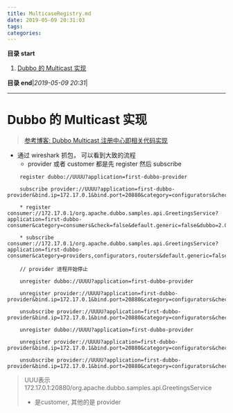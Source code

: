 ```yaml
---
title: MulticaseRegistry.md
date: 2019-05-09 20:31:03
tags: 
categories: 
---
```


**目录 start**
 
1. [Dubbo 的 Multicast 实现](#dubbo-的-multicast-实现)

**目录 end**|_2019-05-09 20:31_|
****************************************
# Dubbo 的 Multicast 实现
> [参考博客: Dubbo Multicast 注册中心即相关代码实现](http://www.cnblogs.com/ghj1976/p/5328376.html)  

- 通过 wireshark 抓包， 可以看到大致的流程
    - provider 或者 customer 都是先 register 然后 subscribe

```
    register dubbo://UUUU?application=first-dubbo-provider

    subscribe provider://UUUU?application=first-dubbo-provider&bind.ip=172.17.0.1&bind.port=20880&category=configurators&check=false

    * register consumer://172.17.0.1/org.apache.dubbo.samples.api.GreetingsService?application=first-dubbo-consumer&category=consumers&check=false&default.generic=false&dubbo=2.0.2&generic=false&interface=org.apache.dubbo.samples.api.GreetingsService&methods=sayHi&pid=27381&release=2.7.0&side=consumer&timestamp=1557386946272

    * subscribe consumer://172.17.0.1/org.apache.dubbo.samples.api.GreetingsService?application=first-dubbo-consumer&category=providers,configurators,routers&default.generic=false&dubbo=2.0.2&generic=false&interface=org.apache.dubbo.samples.api.GreetingsService&methods=sayHi&pid=27381&release=2.7.0&side=consumer&timestamp=1557386946272

    // provider 进程开始停止

    unregister dubbo://UUUU?application=first-dubbo-provider

    unregister provider://UUUU?application=first-dubbo-provider&bind.ip=172.17.0.1&bind.port=20880&category=configurators&check=false

    unsubscribe provider://UUUU?application=first-dubbo-provider&bind.ip=172.17.0.1&bind.port=20880&category=configurators&check=false

    unregister dubbo://UUUU?application=first-dubbo-provider

    unregister provider://UUUU?application=first-dubbo-provider&bind.ip=172.17.0.1&bind.port=20880&category=configurators&check=false

    unsubscribe provider://UUUU?application=first-dubbo-provider&bind.ip=172.17.0.1&bind.port=20880&category=configurators&check=false
```
> UUU表示 172.17.0.1:20880/org.apache.dubbo.samples.api.GreetingsService
> * 是customer, 其他的是 provider

